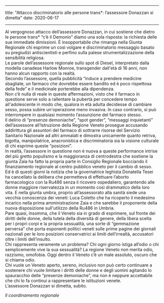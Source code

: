 
---  
title: "Attacco discriminatorio alle persone trans*: l’assessore Donazzan si dimetta"
date: 2020-06-17

---
 
  
Al vergognoso attacco dell’assessore Donazzan, in cui sostiene che dietro le persone trans* “c’è il Demonio” diamo una sola risposta: la richiesta delle sue immediate dimissioni. È insopportabile che rimanga nella Giunta Regionale chi esprime un così volgare e discriminatorio messaggio basato su pregiudizi antiscientisti e perfino sulla palese strumentalizzazione della sensibilità religiosa.  
Le parole dell’assessore regionale sullo spot di Diesel, interpretato dalla modella canadese Harlow Monroe, transgender dall'età di 16 anni, non hanno alcun rapporto con la realtà.  
Secondo l’assessore, quella pubblicità “induce a prendere medicine sbagliate, un farmaco che dovrebbe essere bandito ed è poco rispettosa della fede” e il medicinale porterebbe alla dipendenza.  
Non c’è nulla di reale in queste affermazioni, visto che il farmaco in questione serve solo a rallentare la pubertà per concedere tempo all'adolescente in modo che, qualora in età adulta decidesse di cambiare sesso, possa subire un'operazione meno invasiva. In caso contrario, si può interrompere in qualsiasi momento l’assunzione del farmaco stesso.  
Il delirio di “presenze demoniache”, “spot gender”, “messaggi inquietanti” dell’assessore all’Istruzione della Regione Veneto prosegue accusando addirittura gli assuntori del farmaco di sottrarre risorse del Servizio Sanitario Nazionale ad altri ammalati e dimostra unicamente quanto retriva, bigotta, manipolatrice, anacronistica e discriminatoria sia la visione culturale di chi esprime queste “posizioni”.  
In realtà, l’assessore in questione non è nuova a queste performance intrise del più gretto populismo e la maggioranza di centrodestra che sostiene la giunta Zaia ha fatto la propria parte in Consiglio Regionale bocciando il finanziamento regionale al centro pubblico veneto per il cambio di sesso.  
Ed è di questi giorni la notizia che la governatrice leghista Donatella Tesei ha cancellato la delibera che permetteva di effettuare l’aborto farmacologico con la Ru486 senza il ricovero ospedaliero, garantendo alle donne maggiore riservatezza in un momento così drammatico della loro vita. E nella giunta umbra, proprio all’assessorato alla sanità siede una vecchia conoscenza dei veneti: Luca Coletto che ha ricoperto il medesimo incarico nella prima amministrazione Zaia e che sarebbe il proponente della nuova disposizione sull'utilizzo della Ru486 in Umbria.  
Pare quasi, insomma, che il Veneto sia in grado di esprimere, sul fronte dei diritti delle donne, della tutela della diversità di genere, della libera scelta per i propri corpi e la propria sessualità, una sorte di “gemmazione perversa” che porta esponenti politici veneti sulle prime pagine dei giornali nazionali per le loro posizioni conservatrici ai limiti dell’irrealtà, accusatori oltre i limiti dell’insulto.  
Chi rappresenta veramente un problema? Chi ogni giorno istiga all’odio o chi semplicemente vive la sua sessualità? La regione Veneto non merita odio, razzismo, omofobia. Oggi dentro il Veneto c’è un male assoluto, oscuro che si chiama odio.  
Chi vuole un Veneto aperto, sereno, inclusivo non può certo continuare a sostenere chi vuole limitare i diritti delle donne e degli uomini agitando lo spauracchio delle “presenze demoniache”, ma non è neppure accettabile che chi lo fa continui a rappresentare le istituzioni venete.  
L’assessore Donazzan si dimetta, subito.  
  
_Il coordinamento regionale_